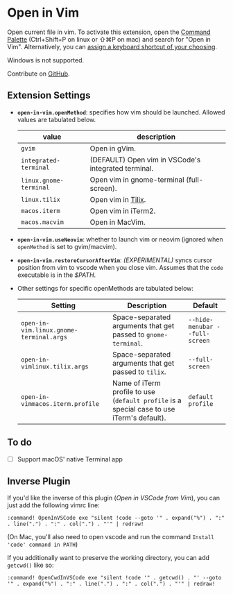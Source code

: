 # Open in Vim

Open current file in vim. To activate this extension, open the [Command
Palette] (Ctrl+Shift+P on linux or ⇧⌘P on mac) and search for "Open in Vim".
Alternatively, you can [assign a keyboard shortcut of your choosing].

[Command Palette]: https://code.visualstudio.com/docs/getstarted/userinterface#_command-palette
[assign a keyboard shortcut of your choosing]: https://code.visualstudio.com/docs/getstarted/keybindings#_keyboard-shortcuts-editor

Windows is not supported.

Contribute on [GitHub](https://github.com/jonsmithers/vscode-open-in-vim).

## Extension Settings

* **`open-in-vim.openMethod`**: specifies how vim should be launched. Allowed
  values are tabulated below.

  | value                  | description                                               |
  | ---------------------- | --------------------------------------------------------- |
  | `gvim`                 | Open in gVim.                                             |
  | `integrated-terminal`  | (DEFAULT) Open vim in VSCode's integrated terminal.       |
  | `linux.gnome-terminal` | Open vim in gnome-terminal (full-screen).                 |
  | `linux.tilix`          | Open vim in [Tilix](https://gnunn1.github.io/tilix-web/). |
  | `macos.iterm`          | Open vim in iTerm2.                                       |
  | `macos.macvim`         | Open in MacVim.                                           |

* **`open-in-vim.useNeovim`**: whether to launch vim or neovim (ignored when
  `openMethod` is set to gvim/macvim).
* **`open-in-vim.restoreCursorAfterVim`**: *(EXPERIMENTAL)* syncs cursor
  position from vim to vscode when you close vim. Assumes that the `code`
  executable is in the *$PATH*.
* Other settings for specific openMethods are tabulated below:
  
  | Setting                                 | Description                                                                                | Default                        |
  | --------------------------------------- | -------------------------------------------------------------------------------------------| ------------------------------ |
  | `open-in-vim.linux.gnome-terminal.args` | Space-separated arguments that get passed to `gnome-terminal`.                             | `--hide-menubar --full-screen` |
  | `open-in-vimlinux.tilix.args`           | Space-separated arguments that get passed to `tilix`.                                      | `--full-screen`                |
  | `open-in-vimmacos.iterm.profile`        | Name of iTerm profile to use (`default profile` is a special case to use iTerm's default). | `default profile`              |

## To do

- [ ] Support macOS' native Terminal app

## Inverse Plugin

If you'd like the inverse of this plugin (*Open in VSCode from Vim*), you can
just add the following vimrc line:

```
:command! OpenInVSCode exe "silent !code --goto '" . expand("%") . ":" . line(".") . ":" . col(".") . "'" | redraw!
```

(On Mac, you'll also need to open vscode and run the command `Install 'code'
command in PATH`)

If you additionally want to preserve the working directory, you can add `getcwd()` like so:

```
:command! OpenCwdInVSCode exe "silent !code '" . getcwd() . "' --goto '" . expand("%") . ":" . line(".") . ":" . col(".") . "'" | redraw!
```

